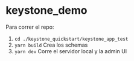 # keystone_demo
Para correr el repo:
1. ```cd ./keystone_quickstart/keystone_app_test```
2. ```yarn build``` Crea los schemas
3. ```yarn dev``` Corre el servidor local y la admin UI